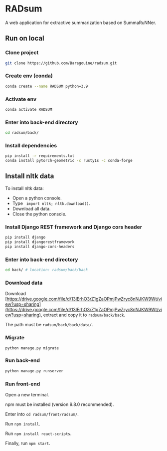 # RADsum
A web application for extractive summarization based on SummaRuNNer.

## Run on local
### Clone project
```bash
git clone https://github.com/Baragouine/radsum.git
```

### Create env (conda)
```bash
conda create --name RADSUM python=3.9
```

### Activate env
```bash
conda activate RADSUM
```

### Enter into back-end directory
```bash
cd radsum/back/
```

### Install dependencies
```bash
pip install -r requirements.txt
conda install pytorch-geometric -c rusty1s -c conda-forge
```

## Install nltk data
To install nltk data:
  - Open a python console.
  - Type ``` import nltk; nltk.download()```.
  - Download all data.
  - Close the python console.

### Install Django REST framework and Django cors header
```bash
pip install django
pip install djangorestframework
pip install django-cors-headers
```

### Enter into back-end directory
```bash
cd back/ # location: radsum/back/back
```
### Download data
Download [https://drive.google.com/file/d/13lErhO3rZ1gZaOPmjPwZryc8nNJKW9Wt/view?usp=sharing](https://drive.google.com/file/d/13lErhO3rZ1gZaOPmjPwZryc8nNJKW9Wt/view?usp=sharing), extract and copy it to `radsum/back/back`.  

The path must be `radsum/back/back/data/`.

### Migrate
```
python manage.py migrate
```

### Run back-end
```bash
python manage.py runserver
```

### Run front-end
Open a new terminal.  
  
npm must be installed (version 9.8.0 recommended).  
  
Enter into `cd radsum/front/radsum/`.  
  
Run ```npm install```.

Run ```npm install react-scripts```.
  
Finally, run ```npm start```.

